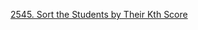 [2545. Sort the Students by Their Kth Score](https://leetcode.com/problems/sort-the-students-by-their-kth-score/description/)
